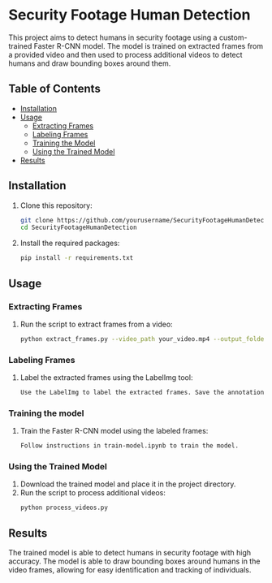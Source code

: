 # Security Footage Human Detection

This project aims to detect humans in security footage using a custom-trained Faster R-CNN model. The model is trained on extracted frames from a provided video and then used to process additional videos to detect humans and draw bounding boxes around them.

## Table of Contents
- [Installation](#installation)
- [Usage](#usage)
  - [Extracting Frames](#extracting-frames)
  - [Labeling Frames](#labeling-frames)
  - [Training the Model](#training-the-model)
  - [Using the Trained Model](#using-the-trained-model)
- [Results](#results)

## Installation

1. Clone this repository:
   ```sh
   git clone https://github.com/yourusername/SecurityFootageHumanDetection.git
   cd SecurityFootageHumanDetection

2. Install the required packages:
   ```sh
   pip install -r requirements.txt

## Usage
### Extracting Frames
1. Run the script to extract frames from a video:
   ```sh
   python extract_frames.py --video_path your_video.mp4 --output_folder output_frames
### Labeling Frames
1. Label the extracted frames using the LabelImg tool:
   ```sh
   Use the LabelImg to label the extracted frames. Save the annotations in Pascal VOC format.
### Training the model
1. Train the Faster R-CNN model using the labeled frames:
   ```sh
   Follow instructions in train-model.ipynb to train the model.
### Using the Trained Model
1. Download the trained model and place it in the project directory.
2. Run the script to process additional videos:
    ```sh
    python process_videos.py
## Results
The trained model is able to detect humans in security footage with high accuracy. The model is able to draw bounding boxes around humans in the video frames, allowing for easy identification and tracking of individuals.
```


